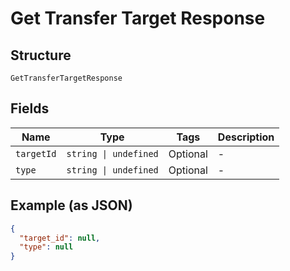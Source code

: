 
# Get Transfer Target Response

## Structure

`GetTransferTargetResponse`

## Fields

| Name | Type | Tags | Description |
|  --- | --- | --- | --- |
| `targetId` | `string \| undefined` | Optional | - |
| `type` | `string \| undefined` | Optional | - |

## Example (as JSON)

```json
{
  "target_id": null,
  "type": null
}
```

